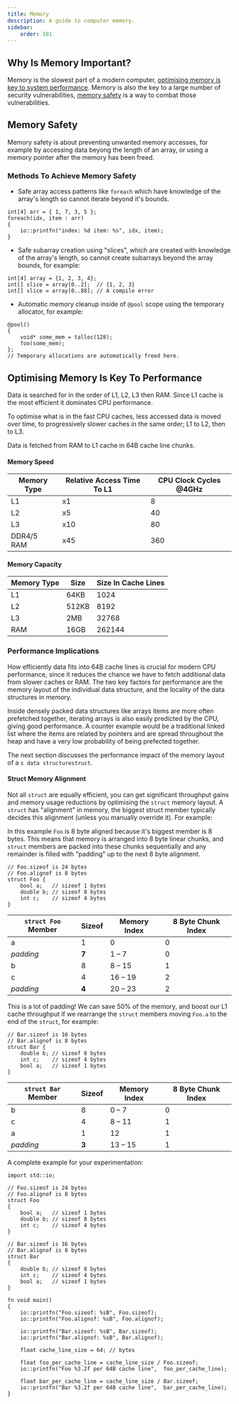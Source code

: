 ```yaml
---
title: Memory
description: A guide to computer memory.
sidebar:
    order: 101
---
```


## Why Is Memory Important?
Memory is the slowest part of a modern computer, [optimising memory is key to system performance](#optimising-memory-is-key-to-performance). Memory is also the key to a large number of security vulnerabilities, [memory safety](#memory-safety) is a way to combat those vulnerabilities.

## Memory Safety
Memory safety is about preventing unwanted memory accesses, for example by accessing data beyong the length of an array, or using a memory pointer after the memory has been freed. 

### Methods To Achieve Memory Safety

- Safe array access patterns like `foreach` which have knowledge of the array's length so cannot iterate beyond it's bounds. 
```c3
int[4] arr = { 1, 7, 3, 5 };
foreach(idx, item : arr)
{
    io::printfn("index: %d item: %s", idx, item);
}
```

- Safe subarray creation using "slices", which are created with knowledge of the array's length, so cannot create subarrays beyond the array bounds, for example:

```c3
int[4] array = {1, 2, 3, 4};
int[] slice = array[0..2];  // {1, 2, 3}
int[] slice = array[0..88]; // A compile error
```

- Automatic memory cleanup inside of `@pool` scope using the temporary allocator, for example:

```c3
@pool()
{
    void* some_mem = talloc(128);
    foo(some_mem);
};
// Temporary allocations are automatically freed here.
```



## Optimising Memory Is Key To Performance

Data is searched for in the order of L1, L2, L3 then RAM. Since L1 cache is the most efficient it dominates CPU performance.

To optimise what is in the fast CPU caches, less accessed data is moved over time, to progressively slower caches in the same order; L1 to L2, then to L3.

Data is fetched from RAM to L1 cache in 64B cache line chunks.

#### Memory Speed

| Memory Type   | Relative Access Time To L1 | CPU Clock Cycles @4GHz |
|---------------|----------------------------|------------------------|
| L1            | x1    | 8     |
| L2            | x5    | 40    |
| L3            | x10   | 80    |
| DDR4/5 RAM    | x45   | 360   | 


#### Memory Capacity

| Memory Type   | Size  | Size In Cache Lines   |
|---------------|-------|-----------------------|
| L1            | 64KB  | 1024                  |
| L2            | 512KB | 8192                  |
| L3            | 2MB   | 32768                 |
| RAM           | 16GB  | 262144                | 


### Performance Implications
How efficiently data fits into 64B cache lines is crucial for modern CPU performance, since it reduces the chance we have to fetch additional data from slower caches or RAM. The two key factors for performance are the memory layout of the individual data structure, and the locality of the data structures in memory. 

Inside densely packed data structures like arrays items are more often prefetched together, iterating arrays is also easily predicted by the CPU, giving good performance. A counter example would be a traditional linked list where the items are related by pointers and are spread throughout the heap and have a very low probability of being prefected together.

The next section discusses the performance impact of the memory layout of a `s data structurestruct`.

#### Struct Memory Alignment
Not all `struct` are equally efficient, you can get significant throughput gains and memory usage reductions by optimising the `struct` memory layout. A `struct` has "alignment" in memory, the biggest struct member typically decides this alignment (unless you manually override it). For example:

In this example `Foo` is 8 byte aligned because it's biggest member is 8 bytes. This means that memory is arranged into 8 byte linear chunks, and `struct` members are packed into these chunks sequentially and any remainder is filled with "padding" up to the next 8 byte alignment.

```c3
// Foo.sizeof is 24 bytes
// Foo.alignof is 8 bytes
struct Foo {
    bool a;   // sizeof 1 bytes
    double b; // sizeof 8 bytes
    int c;    // sizeof 4 bytes
}
```

| `struct Foo` Member | Sizeof | Memory Index | 8 Byte Chunk Index |
|---------------------|--------|--------------|--------------------|
| a         | 1       | 0      | 0    |
| *padding* | **7**   | 1 – 7  | 0    |
| b         | 8       | 8 – 15 | 1    |
| c         | 4       | 16 – 19 | 2   |
| *padding* | **4**   | 20 – 23 | 2   |

This is a lot of padding! We can save 50% of the memory, and boost our L1 cache throughput if we rearrange the `struct` members moving `Foo.a` to the end of the `struct`, for example:

```c3
// Bar.sizeof is 16 bytes
// Bar.alignof is 8 bytes
struct Bar {   
    double b; // sizeof 8 bytes
    int c;    // sizeof 4 bytes
    bool a;   // sizeof 1 bytes
}
```

| `struct Bar` Member | Sizeof | Memory Index | 8 Byte Chunk Index |
|---------------------|--------|--------------|--------------------|
| b         | 8       | 0 – 7       | 0                     |
| c         | 4       | 8 – 11      | 1                     |
| a         | 1       | 12          | 1                     |
| *padding* | **3**   | 13 – 15     | 1                     |


A complete example for your experimentation:

```c3
import std::io;

// Foo.sizeof is 24 bytes
// Foo.alignof is 8 bytes
struct Foo 
{
    bool a;   // sizeof 1 bytes
    double b; // sizeof 8 bytes
    int c;    // sizeof 4 bytes
}

// Bar.sizeof is 16 bytes
// Bar.alignof is 8 bytes
struct Bar 
{   
    double b; // sizeof 8 bytes
    int c;    // sizeof 4 bytes
    bool a;   // sizeof 1 bytes
}

fn void main() 
{
    io::printfn("Foo.sizeof: %sB", Foo.sizeof);
    io::printfn("Foo.alignof: %sB", Foo.alignof); 

    io::printfn("Bar.sizeof: %sB", Bar.sizeof); 
    io::printfn("Bar.alignof: %sB", Bar.alignof); 

    float cache_line_size = 64; // bytes
    
    float foo_per_cache_line = cache_line_size / Foo.sizeof;
    io::printfn("Foo %3.2f per 64B cache line",  foo_per_cache_line);

    float bar_per_cache_line = cache_line_size / Bar.sizeof;
    io::printfn("Bar %3.2f per 64B cache line",  bar_per_cache_line);
}
```